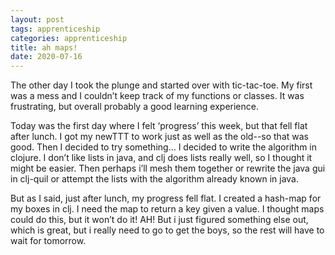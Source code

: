 ```yaml
---
layout: post 
tags: apprenticeship
categories: apprenticeship
title: ah maps!
date: 2020-07-16
---
```


The other day I took the plunge and started over with tic-tac-toe.  My first was a mess and I couldn’t keep track of my functions or classes.  It was frustrating, but overall probably a good learning experience.

Today was the first day where I felt ‘progress’ this week, but that fell flat after lunch.  I got my newTTT to work just as well as the old--so that was good.  Then I decided to try something…  I decided to write the algorithm in clojure.  I don’t like lists in java, and clj does lists really well, so I thought it might be easier.  Then perhaps i’ll mesh them together or rewrite the java gui in clj-quil or attempt the lists with the algorithm already known in java.  

But as I said, just after lunch, my progress fell flat.  I created a hash-map for my boxes in clj.  I need the map to return a key given a value.  I thought maps could do this, but it won’t do it!  AH!  But i just figured something else out, which is great, but i really need to go to get the boys, so the rest will have to wait for tomorrow.
